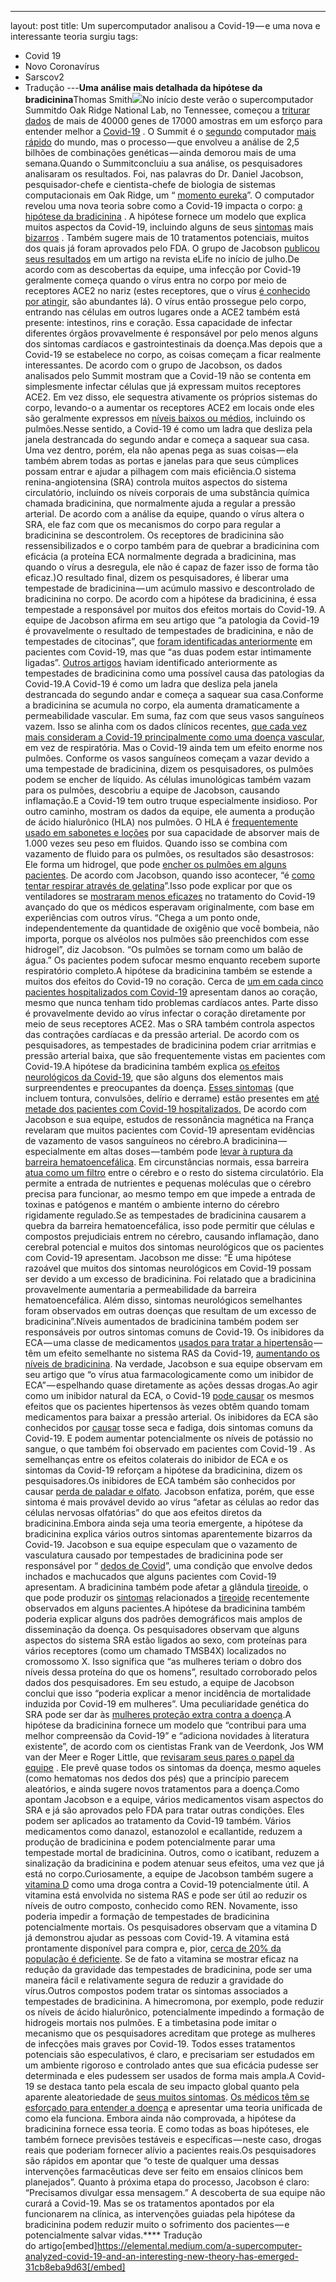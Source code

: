 ---
layout: post
title: Um supercomputador analisou a Covid-19 — e uma nova e interessante teoria surgiu
tags:
- Covid 19
- Novo Coronavírus
- Sarscov2
- Tradução
---**Uma análise mais detalhada da hipótese da bradicinina**Thomas Smith![](https://cdn-images-1.medium.com/max/1200/1*wqw7lrrWSt081-dK5wHHYw.jpeg)No início deste verão o supercomputador 
Summitdo 
Oak Ridge National Lab, no Tennessee, começou a 
[triturar dados](https://spectrum.ieee.org/the-human-os/computing/hardware/has-the-summit-supercomputer-cracked-the-covid-code.amp.html) de mais de 40000 genes de 17000 amostras em um esforço para entender melhor a 
[Covid-19](https://coronavirus.medium.com/) . O Summit é o 
[segundo](https://www.top500.org/) computador 
[mais rápido](https://www.top500.org/) do mundo, mas o processo — que envolveu a análise de 2,5 bilhões de combinações genéticas — ainda demorou mais de uma semana.Quando o 
Summitconcluiu a sua análise, os pesquisadores analisaram os resultados. Foi, nas palavras do Dr. Daniel Jacobson, pesquisador-chefe e cientista-chefe de biologia de sistemas computacionais em 
Oak Ridge, um “
[momento eureka](https://www.forbes.com/sites/cognitiveworld/2020/08/05/your-lungs-can-fill-up-with-jell-o-scientists-discover-a-new-pathway-for-covid-19-inflammatory-response/#1c4172e824be)”. O computador revelou uma nova teoria sobre como a Covid-19 impacta o corpo: 
[a hipótese da bradicinina](https://www.the-scientist.com/news-opinion/is-a-bradykinin-storm-brewing-in-covid-19--67876) . A hipótese fornece um modelo que explica muitos aspectos da Covid-19, incluindo alguns de seus 
[sintomas](https://elemental.medium.com/every-covid-19-symptom-we-know-about-right-now-from-head-to-toe-bd1d47584096) mais 
[bizarros](https://elemental.medium.com/every-covid-19-symptom-we-know-about-right-now-from-head-to-toe-bd1d47584096) . Também sugere mais de 10 tratamentos potenciais, muitos dos quais já foram aprovados pelo FDA. O grupo de Jacobson 
[publicou seus resultados](https://elifesciences.org/articles/59177) em um artigo na revista 
eLife no início de julho.De acordo com as descobertas da equipe, uma infecção por Covid-19 geralmente começa quando o vírus entra no corpo por meio de receptores ACE2 no nariz (estes receptores, que o vírus 
[é conhecido por atingir](https://www.wired.com/story/meet-ace2-the-enzyme-at-the-center-of-the-covid-19-mystery/), são abundantes lá). O vírus então prossegue pelo corpo, entrando nas células em outros lugares onde a ACE2 também está presente: intestinos, rins e coração. Essa capacidade de infectar diferentes órgãos provavelmente é responsável por pelo menos alguns dos sintomas cardíacos e gastrointestinais da doença.Mas depois que a Covid-19 se estabelece no corpo, as coisas começam a ficar realmente interessantes. De acordo com o grupo de Jacobson, os dados analisados pelo Summit mostram que a Covid-19 não se contenta em simplesmente infectar células que já expressam muitos receptores ACE2. Em vez disso, ele sequestra ativamente os próprios sistemas do corpo, levando-o a aumentar os receptores ACE2 em locais onde eles são geralmente expressos em 
[níveis baixos ou médios](https://www.ncbi.nlm.nih.gov/pmc/articles/PMC7186534/), incluindo os pulmões.Nesse sentido, a Covid-19 é como um ladra que desliza pela janela destrancada do segundo andar e começa a saquear sua casa. Uma vez dentro, porém, ela não apenas pega as suas coisas — ela também abrem todas as portas e janelas para que seus cúmplices possam entrar e ajudar a pilhagem com mais eficiência.O sistema renina-angiotensina (SRA) controla muitos aspectos do sistema circulatório, incluindo os níveis corporais de uma substância química chamada bradicinina, que normalmente ajuda a regular a pressão arterial. De acordo com a análise da equipe, quando o vírus altera o SRA, ele faz com que os mecanismos do corpo para regular a bradicinina se descontrolem. Os receptores de bradicinina são ressensibilizados e o corpo também para de quebrar a bradicinina com eficácia (a proteína ECA normalmente degrada a bradicinina, mas quando o vírus a desregula, ele não é capaz de fazer isso de forma tão eficaz.)O resultado final, dizem os pesquisadores, é liberar uma tempestade de bradicinina — um acúmulo massivo e descontrolado de bradicinina no corpo. De acordo com a hipótese da bradicinina, é essa tempestade a responsável por muitos dos efeitos mortais do Covid-19. A equipe de Jacobson afirma em seu artigo que “a patologia da Covid-19 é provavelmente o resultado de tempestades de bradicinina, e não de tempestades de citocinas”, que 
[foram identificadas anteriormente](https://elemental.medium.com/this-is-how-your-immune-system-reacts-to-coronavirus-cbf5271e530e) em pacientes com Covid-19, mas que “as duas podem estar intimamente ligadas”. 
[Outros artigos](https://www.ncbi.nlm.nih.gov/pmc/articles/PMC7267506/) haviam identificado anteriormente as tempestades de bradicinina como uma possível causa das patologias da Covid-19.A Covid-19 é como um ladra que desliza pela janela destrancada do segundo andar e começa a saquear sua casa.Conforme a bradicinina se acumula no corpo, ela aumenta dramaticamente a permeabilidade vascular. Em suma, faz com que seus vasos sanguíneos vazem. Isso se alinha com os dados clínicos recentes, 
[que cada vez mais consideram a Covid-19 principalmente como uma doença vascular](https://elemental.medium.com/coronavirus-may-be-a-blood-vessel-disease-which-explains-everything-2c4032481ab2), em vez de respiratória. Mas o Covid-19 ainda tem um efeito enorme nos pulmões. Conforme os vasos sanguíneos começam a vazar devido a uma tempestade de bradicinina, dizem os pesquisadores, os pulmões podem se encher de líquido. As células imunológicas também vazam para os pulmões, descobriu a equipe de Jacobson, causando inflamação.E a Covid-19 tem outro truque especialmente insidioso. Por outro caminho, mostram os dados da equipe, ele aumenta a produção de ácido hialurônico (HLA) nos pulmões. O HLA é 
[frequentemente usado em sabonetes e loções](https://www.allure.com/story/what-is-hyaluronic-acid-skin-care) por sua capacidade de absorver mais de 1.000 vezes seu peso em fluidos. Quando isso se combina com vazamento de fluido para os pulmões, os resultados são desastrosos: Ele forma um hidrogel, que pode 
[encher os pulmões em alguns pacientes](https://www.azolifesciences.com/news/20200729/Supercomputer-analyses-point-to-a-new-pathway-for-COVID-19-inflammatory-response.aspx). De acordo com Jacobson, quando isso acontecer, “é 
[como tentar respirar através de gelatina](https://medicalxpress.com/news/2020-07-gene-pathway-covid-inflammatory-response.html)”.Isso pode explicar por que os ventiladores se 
[mostraram menos eficazes](https://www.statnews.com/2020/04/21/coronavirus-analysis-recommends-less-reliance-on-ventilators/) no tratamento do Covid-19 avançado do que os médicos esperavam originalmente, com base em experiências com outros vírus. “Chega a um ponto onde, independentemente da quantidade de oxigênio que você bombeia, não importa, porque os alvéolos nos pulmões são preenchidos com esse hidrogel”, diz Jacobson. “Os pulmões se tornam como um balão de água.” Os pacientes podem sufocar mesmo enquanto recebem suporte respiratório completo.A hipótese da bradicinina também se estende a muitos dos efeitos do Covid-19 no coração. Cerca de 
[um em cada cinco pacientes hospitalizados com Covid-19](https://www.scientificamerican.com/article/heart-damage-in-covid-19-patients-puzzles-doctors/) apresentam danos ao coração, mesmo que nunca tenham tido problemas cardíacos antes. Parte disso é provavelmente devido ao vírus infectar o coração diretamente por meio de seus receptores ACE2. Mas o SRA também controla aspectos das contrações cardíacas e da pressão arterial. De acordo com os pesquisadores, as tempestades de bradicinina podem criar arritmias e pressão arterial baixa, que são frequentemente vistas em pacientes com Covid-19.A hipótese da bradicinina também explica 
[os efeitos neurológicos da Covid-19](https://elemental.medium.com/what-covid-19-did-to-my-brain-2c8ee0b64c6e), que são alguns dos elementos mais surpreendentes e preocupantes da doença. 
[Esses sintomas](https://www.health.harvard.edu/diseases-and-conditions/covid-19-basics) (que incluem tontura, convulsões, delírio e derrame) estão presentes em 
[até metade dos pacientes com Covid-19 hospitalizados.](https://www.medpagetoday.com/infectiousdisease/covid19/86926) De acordo com Jacobson e sua equipe, estudos de ressonância magnética na França revelaram que muitos pacientes com Covid-19 apresentam evidências de vazamento de vasos sanguíneos no cérebro.A bradicinina — especialmente em altas doses — também pode 
[levar à ruptura da barreira hematoencefálica](https://www.sciencedirect.com/science/article/abs/pii/0169409X9500004Q#:~:text=Bradykinin%20is%20a%20very%20powerful,-brain%20barrier%20%5B34%5D.). Em circunstâncias normais, essa barreira 
[atua como um filtro](https://qbi.uq.edu.au/brain/brain-anatomy/what-blood-brain-barrier) entre o cérebro e o resto do sistema circulatório. Ela permite a entrada de nutrientes e pequenas moléculas que o cérebro precisa para funcionar, ao mesmo tempo em que impede a entrada de toxinas e patógenos e mantém o ambiente interno do cérebro rigidamente regulado.Se as tempestades de bradicinina causarem a quebra da barreira hematoencefálica, isso pode permitir que células e compostos prejudiciais entrem no cérebro, causando inflamação, dano cerebral potencial e muitos dos sintomas neurológicos que os pacientes com Covid-19 apresentam. Jacobson me disse: “É uma hipótese razoável que muitos dos sintomas neurológicos em Covid-19 possam ser devido a um excesso de bradicinina. Foi relatado que a bradicinina provavelmente aumentaria a permeabilidade da barreira hematoencefálica. Além disso, sintomas neurológicos semelhantes foram observados em outras doenças que resultam de um excesso de bradicinina”.Níveis aumentados de bradicinina também podem ser responsáveis por outros sintomas comuns de Covid-19. Os inibidores da ECA — uma classe de medicamentos 
[usados para tratar a hipertensão](https://www.mayoclinic.org/diseases-conditions/high-blood-pressure/in-depth/ace-inhibitors/art-20047480) — têm um efeito semelhante no sistema RAS da Covid-19, 
[aumentando os níveis de bradicinina](https://cvpharmacology.com/vasodilator/ACE#:~:text=ACE%20inhibitors%20produce%20vasodilation%20by%20inhibiting%20the%20formation%20of%20angiotensin%20II.&text=ACE%20also%20breaks%20down%20bradykinin,vasodilator%20action%20of%20ACE%20inhibitors.). Na verdade, Jacobson e sua equipe observam em seu artigo que “o vírus atua farmacologicamente como um inibidor de ECA” — espelhando quase diretamente as ações dessas drogas.Ao agir como um inibidor natural da ECA, o Covid-19 
[pode causar](https://www.bmj.com/content/368/bmj.m406/rr-27) os mesmos efeitos que os pacientes hipertensos às vezes obtêm quando tomam medicamentos para baixar a pressão arterial. Os inibidores da ECA são conhecidos por 
[causar](https://www.mayoclinic.org/diseases-conditions/high-blood-pressure/in-depth/ace-inhibitors/art-20047480) tosse seca e fadiga, dois sintomas comuns da Covid-19. E podem aumentar potencialmente os níveis de potássio no sangue, o que também foi observado em pacientes com Covid-19 . As semelhanças entre os efeitos colaterais do inibidor de ECA e os sintomas da Covid-19 reforçam a hipótese da bradicinina, dizem os pesquisadores.Os inibidores de ECA também são conhecidos por causar 
[perda de paladar e olfato](https://coronavirus.medium.com/a-new-study-explains-why-covid-19-causes-a-loss-of-smell-e3f9e7082bdd). Jacobson enfatiza, porém, que esse sintoma é mais provável devido ao vírus “afetar as células ao redor das células nervosas olfatórias” do que aos efeitos diretos da bradicinina.Embora ainda seja uma teoria emergente, a hipótese da bradicinina explica vários outros sintomas aparentemente bizarros da Covid-19. Jacobson e sua equipe especulam que o vazamento de vasculatura causado por tempestades de bradicinina pode ser responsável por “
[dedos de Covid](https://www.nytimes.com/2020/05/01/health/coronavirus-covid-toe.html)”, uma condição que envolve dedos inchados e machucados que alguns pacientes com Covid-19 apresentam. A bradicinina também pode afetar 
[a](https://pubmed.ncbi.nlm.nih.gov/1665827/) glândula 
[tireoide](https://pubmed.ncbi.nlm.nih.gov/1665827/), o que pode produzir os 
[sintomas](https://elemental.medium.com/the-coronavirus-may-mess-with-thyroid-levels-too-87f94e45c5c9) relacionados a 
[tireoide](https://elemental.medium.com/the-coronavirus-may-mess-with-thyroid-levels-too-87f94e45c5c9) recentemente observados em alguns pacientes.A hipótese da bradicinina também poderia explicar alguns dos padrões demográficos mais amplos de disseminação da doença. Os pesquisadores observam que alguns aspectos do sistema SRA estão ligados ao sexo, com proteínas para vários receptores (como um chamado TMSB4X) localizados no cromossomo X. Isso significa que “as mulheres teriam o dobro dos níveis dessa proteína do que os homens”, resultado corroborado pelos dados dos pesquisadores. Em seu estudo, a equipe de Jacobson conclui que isso “poderia explicar a menor incidência de mortalidade induzida por Covid-19 em mulheres”. Uma peculiaridade genética do SRA pode ser dar às 
[mulheres proteção extra contra a doença](https://coronavirus.medium.com/why-do-men-fare-worse-with-covid-19-a5debff87dc1).A hipótese da bradicinina fornece um modelo que “contribui para uma melhor compreensão da Covid-19” e “adiciona novidades à literatura existente”, de acordo com os cientistas Frank van de Veerdonk, Jos WM van der Meer e Roger Little, que 
[revisaram seus pares o papel da equipe](https://elifesciences.org/articles/59177) . Ele prevê quase todos os sintomas da doença, mesmo aqueles (como hematomas nos dedos dos pés) que a princípio parecem aleatórios, e ainda sugere novos tratamentos para a doença.Como apontam Jacobson e a equipe, vários medicamentos visam aspectos do SRA e já são aprovados pelo FDA para tratar outras condições. Eles podem ser aplicados ao tratamento da Covid-19 também. Vários medicamentos como danazol, estanozolol e ecallantide, reduzem a produção de bradicinina e podem potencialmente parar uma tempestade mortal de bradicinina. Outros, como o icatibant, reduzem a sinalização da bradicinina e podem atenuar seus efeitos, uma vez que já está no corpo.Curiosamente, a equipe de Jacobson também sugere a 
[vitamina D](https://elemental.medium.com/what-black-people-need-to-know-about-vitamin-d-and-covid-19-5bf5885d5288) como uma droga contra a Covid-19 potencialmente útil. A vitamina está envolvida no sistema RAS e pode ser útil ao reduzir os níveis de outro composto, conhecido como REN. Novamente, isso poderia impedir a formação de tempestades de bradicinina potencialmente mortais. Os pesquisadores observam que a vitamina D já demonstrou ajudar as pessoas com Covid-19. A vitamina está prontamente disponível para compra e, pior, 
[cerca de 20% da população é deficiente](https://www.ncbi.nlm.nih.gov/pmc/articles/PMC3126987/#:~:text=vitamin%20D%20deficiency-,The%20prevalence%20of%20mild%2C%20moderate%20and%20severe%20vitamin%20D%20deficiencies,%25%2C%20and%2026.9%25%20respectively.). Se de fato a vitamina se mostrar eficaz na redução da gravidade das tempestades de bradicinina, pode ser uma maneira fácil e relativamente segura de reduzir a gravidade do vírus.Outros compostos podem tratar os sintomas associados a tempestades de bradicinina. A himecromona, por exemplo, pode reduzir os níveis de ácido hialurônico, potencialmente impedindo a formação de hidrogeis mortais nos pulmões. E a timbetasina pode imitar o mecanismo que os pesquisadores acreditam que protege as mulheres de infecções mais graves por Covid-19. Todos esses tratamentos potenciais são especulativos, é claro, e precisariam ser estudados em um ambiente rigoroso e controlado antes que sua eficácia pudesse ser determinada e eles pudessem ser usados de forma mais ampla.A Covid-19 se destaca tanto pela escala de seu impacto global quanto pela aparente aleatoriedade de 
[seus muitos sintomas](https://elemental.medium.com/every-covid-19-symptom-we-know-about-right-now-from-head-to-toe-bd1d47584096). 
[Os médicos têm se esforçado para entender a doença](https://elemental.medium.com/9-things-experts-know-about-covid-19-that-they-didnt-know-then-5f22819807c4) e apresentar uma teoria unificada de como ela funciona. Embora ainda não comprovada, a hipótese da bradicinina fornece essa teoria. E como todas as boas hipóteses, ele também fornece previsões testáveis e específicas — neste caso, drogas reais que poderiam fornecer alívio a pacientes reais.Os pesquisadores são rápidos em apontar que “o teste de qualquer uma dessas intervenções farmacêuticas deve ser feito em ensaios clínicos bem planejados”. Quanto à próxima etapa do processo, Jacobson é claro: “Precisamos divulgar essa mensagem.” A descoberta de sua equipe não curará a Covid-19. Mas se os tratamentos apontados por ela funcionarem na clínica, as intervenções guiadas pela hipótese da bradicinina podem reduzir muito o sofrimento dos pacientes — e potencialmente salvar vidas.****
Tradução do artigo[embed]https://elemental.medium.com/a-supercomputer-analyzed-covid-19-and-an-interesting-new-theory-has-emerged-31cb8eba9d63[/embed]
